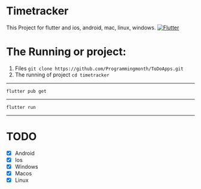 # Timetracker 
This Project for flutter and ios, android, mac, linux, windows.
[![Flutter](https://img.shields.io/badge/Flutter-02569B?style=flat&logo=flutter&logoColor=white)](https://flutter.dev/)

# The Running or project:

1. Files `git clone https://github.com/Programmingmonth/ToDoApps.git`
2. The running of project `cd timetracker`
------------------------------------------------------------------------------------------------------------------------------------------------------------------------------------
```
flutter pub get
```
------------------------------------------------------------------------------------------------------------------------------------------------------------------------------------
```
flutter run
```
------------------------------------------------------------------------------------------------------------------------------------------------------------------------------------
# TODO
- [x] Android
- [x] Ios
- [x] Windows
- [x] Macos
- [x] Linux
